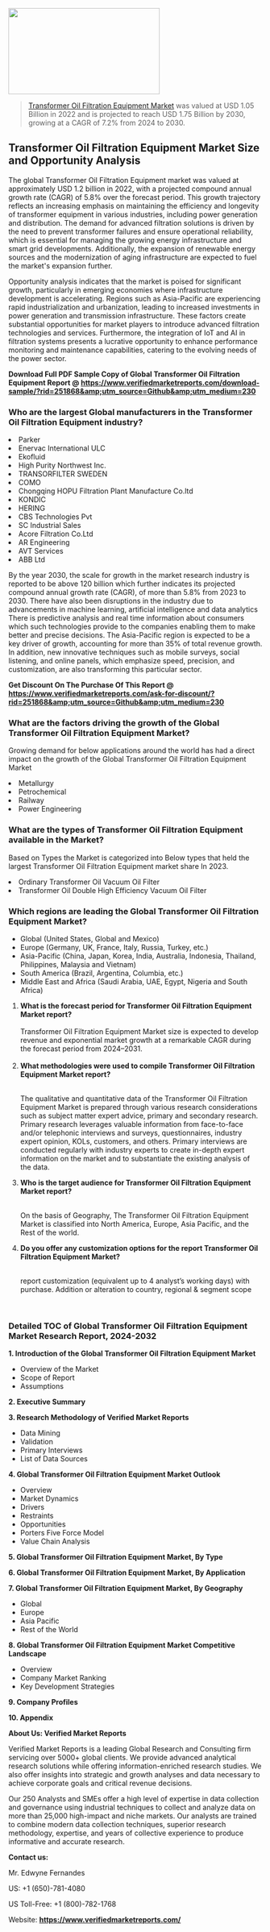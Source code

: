 <img src="https://ffe5etoiles.com/wp-content/uploads/2024/12/MST1-300x171.png" alt="" width="300" height="171" class="alignnone size-medium wp-image-20088" /><blockquote><p><p><a href="https://www.verifiedmarketreports.com/download-sample/?rid=251868&utm_source=Github&utm_medium=230" target="_blank">Transformer Oil Filtration Equipment Market</a> was valued at USD 1.05 Billion in 2022 and is projected to reach USD 1.75 Billion by 2030, growing at a CAGR of 7.2% from 2024 to 2030.</p></blockquote><p><h2>Transformer Oil Filtration Equipment Market Size and Opportunity Analysis</h2><p>The global Transformer Oil Filtration Equipment market was valued at approximately USD 1.2 billion in 2022, with a projected compound annual growth rate (CAGR) of 5.8% over the forecast period. This growth trajectory reflects an increasing emphasis on maintaining the efficiency and longevity of transformer equipment in various industries, including power generation and distribution. The demand for advanced filtration solutions is driven by the need to prevent transformer failures and ensure operational reliability, which is essential for managing the growing energy infrastructure and smart grid developments. Additionally, the expansion of renewable energy sources and the modernization of aging infrastructure are expected to fuel the market's expansion further.</p><p>Opportunity analysis indicates that the market is poised for significant growth, particularly in emerging economies where infrastructure development is accelerating. Regions such as Asia-Pacific are experiencing rapid industrialization and urbanization, leading to increased investments in power generation and transmission infrastructure. These factors create substantial opportunities for market players to introduce advanced filtration technologies and services. Furthermore, the integration of IoT and AI in filtration systems presents a lucrative opportunity to enhance performance monitoring and maintenance capabilities, catering to the evolving needs of the power sector.</p></p><p class=""><strong>Download Full PDF Sample Copy of Global Transformer Oil Filtration Equipment Report @ <a href="https://www.verifiedmarketreports.com/download-sample/?rid=251868&amp;utm_source=Github&amp;utm_medium=230" target="_blank">https://www.verifiedmarketreports.com/download-sample/?rid=251868&amp;utm_source=Github&amp;utm_medium=230</a></strong></p><h3 id="" class="">Who are the largest Global manufacturers in the Transformer Oil Filtration Equipment industry?</h3><p><li>Parker</li><li> Enervac International ULC</li><li> Ekofluid</li><li> High Purity Northwest Inc.</li><li> TRANSORFILTER SWEDEN</li><li> COMO</li><li> Chongqing HOPU Filtration Plant Manufacture Co.ltd</li><li> KONDIC</li><li> HERING</li><li> CBS Technologies Pvt</li><li> SC Industrial Sales</li><li> Acore Filtration Co.Ltd</li><li> AR Engineering</li><li> AVT Services</li><li> ABB Ltd</li></p><div class=""><div class="" dir="" data-message-author-role="" data-message-id="" data-message-model-slug=""><div class=""><div class=""><div class=""><div class="" dir="" data-message-author-role="" data-message-id="" data-message-model-slug=""><div class=""><div class=""><p>By the year 2030, the scale for growth in the market research industry is reported to be above 120 billion which further indicates its projected compound annual growth rate (CAGR), of more than 5.8% from 2023 to 2030. There have also been disruptions in the industry due to advancements in machine learning, artificial intelligence and data analytics There is predictive analysis and real time information about consumers which such technologies provide to the companies enabling them to make better and precise decisions. The Asia-Pacific region is expected to be a key driver of growth, accounting for more than 35% of total revenue growth. In addition, new innovative techniques such as mobile surveys, social listening, and online panels, which emphasize speed, precision, and customization, are also transforming this particular sector.</p><p><strong>Get Discount On The Purchase Of This Report @&nbsp; <a href="https://www.verifiedmarketreports.com/ask-for-discount/?rid=251868&amp;utm_source=Github&amp;utm_medium=230" target="_blank">https://www.verifiedmarketreports.com/ask-for-discount/?rid=251868&amp;utm_source=Github&amp;utm_medium=230</a></strong></p></div></div></div></div></div></div></div></div><h3 id="" class="">What are the factors driving the growth of the Global Transformer Oil Filtration Equipment Market?</h3><p id="" class="">Growing demand for below applications around the world has had a direct impact on the growth of the Global Transformer Oil Filtration Equipment Market</p><p id="" class=""><li>Metallurgy</li><li> Petrochemical</li><li> Railway</li><li> Power Engineering</li></p><h3 id="" class="">What are the types of Transformer Oil Filtration Equipment available in the Market?</h3><p id="" class="">Based on Types the Market is categorized into Below types that held the largest Transformer Oil Filtration Equipment market share In 2023.</p><p id="" class=""><li>Ordinary Transformer Oil Vacuum Oil Filter</li><li> Transformer Oil Double High Efficiency Vacuum Oil Filter</li></p><h3 id="" class="">Which regions are leading the Global Transformer Oil Filtration Equipment Market?</h3><ul><li>Global (United States, Global and Mexico)</li><li>Europe (Germany, UK, France, Italy, Russia, Turkey, etc.)</li><li>Asia-Pacific (China, Japan, Korea, India, Australia, Indonesia, Thailand, Philippines, Malaysia and Vietnam)</li><li>South America (Brazil, Argentina, Columbia, etc.)</li><li>Middle East and Africa (Saudi Arabia, UAE, Egypt, Nigeria and South Africa)</li></ul><p><ol><li><strong>What is the forecast period for Transformer Oil Filtration Equipment Market report?<br /></strong><br /><span data-sheets-root="1" data-sheets-value="{&quot;1&quot;:2,&quot;2&quot;:&quot;XXXX size is expected to develop revenue and exponential market growth at a remarkable CAGR during the forecast period from 2024&ndash;2030.&quot;}" data-sheets-userformat="{&quot;2&quot;:12674,&quot;4&quot;:{&quot;1&quot;:2,&quot;2&quot;:16776960},&quot;10&quot;:2,&quot;11&quot;:0,&quot;15&quot;:&quot;Arial&quot;,&quot;16&quot;:12}">Transformer Oil Filtration Equipment Market size is expected to develop revenue and exponential market growth at a remarkable CAGR during the forecast period from 2024&ndash;2031.</span><br /><br /></li><li><strong>What methodologies were used to compile Transformer Oil Filtration Equipment Market report?<br /><br /></strong><p>The qualitative and quantitative data of the&nbsp;Transformer Oil Filtration Equipment Market is prepared through various research considerations such as subject matter expert advice, primary and secondary research. Primary research leverages valuable information from face-to-face and/or telephonic interviews and surveys, questionnaires, industry expert opinion, KOLs, customers, and others. Primary interviews are conducted regularly with industry experts to create in-depth expert information on the market and to substantiate the existing analysis of the data.&nbsp;</p></li><li><strong>Who is the target audience for Transformer Oil Filtration Equipment Market report?<br /><br /></strong><p>On the basis of Geography, The&nbsp;Transformer Oil Filtration Equipment Market is classified into North America, Europe, Asia Pacific, and the Rest of the world.</p></li><li><strong>Do you offer any customization options for the report Transformer Oil Filtration Equipment Market?<br /><br /></strong><p>report customization (equivalent up to 4 analyst&rsquo;s working days) with purchase. Addition or alteration to country, regional &amp; segment scope</p><p>&nbsp;</p></li></ol></p><h3 id="" class="">Detailed TOC of Global Transformer Oil Filtration Equipment Market Research Report, 2024-2032</h3><p id="" class=""><strong>1. Introduction of the Global Transformer Oil Filtration Equipment Market</strong></p><ul><li>Overview of the Market</li><li>Scope of Report</li><li>Assumptions</li></ul><p id="" class=""><strong>2. Executive Summary</strong></p><p id="" class=""><strong>3. Research Methodology of&nbsp;Verified Market Reports</strong></p><ul><li>Data Mining</li><li>Validation</li><li>Primary Interviews</li><li>List of Data Sources</li></ul><p id="" class=""><strong>4. Global Transformer Oil Filtration Equipment Market Outlook</strong></p><ul><li>Overview</li><li>Market Dynamics</li><li>Drivers</li><li>Restraints</li><li>Opportunities</li><li>Porters Five Force Model</li><li>Value Chain Analysis</li></ul><p id="" class=""><strong>5. Global Transformer Oil Filtration Equipment Market, By&nbsp;Type</strong></p><p id="" class=""><strong>6. Global Transformer Oil Filtration Equipment Market, By Application</strong></p><p id="" class=""><strong>7. Global Transformer Oil Filtration Equipment Market, By Geography</strong></p><ul><li>Global</li><li>Europe</li><li>Asia Pacific</li><li>Rest of the World</li></ul><p id="" class=""><strong>8. Global Transformer Oil Filtration Equipment Market Competitive Landscape</strong></p><ul><li>Overview</li><li>Company Market Ranking</li><li>Key Development Strategies</li></ul><p id="" class=""><strong>9. Company Profiles</strong></p><p id="" class=""><strong>10. Appendix</strong></p><p id="" class=""><strong>About Us: Verified Market Reports</strong></p><p id="" class="">Verified Market Reports is a leading Global Research and Consulting firm servicing over 5000+ global clients. We provide advanced analytical research solutions while offering information-enriched research studies. We also offer insights into strategic and growth analyses and data necessary to achieve corporate goals and critical revenue decisions.</p><p id="" class="">Our 250 Analysts and SMEs offer a high level of expertise in data collection and governance using industrial techniques to collect and analyze data on more than 25,000 high-impact and niche markets. Our analysts are trained to combine modern data collection techniques, superior research methodology, expertise, and years of collective experience to produce informative and accurate research.</p><p id="" class=""><strong>Contact us:</strong></p><p id="" class="">Mr. Edwyne Fernandes</p><p id="" class="">US: +1 (650)-781-4080</p><p id="" class="">US Toll-Free: +1 (800)-782-1768</p><p id="" class="">Website: <a target="" data-test-app-aware-link=""><strong>https://www.verifiedmarketreports.com/</strong></a></p>
